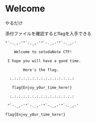 # Welcome

やるだけ

添付ファイルを確認するとflagを入手できる

```txt
"`-._,-'"`-._,-'"`-._,-'"`-._,-'

    Welcome to setodaNote CTF!

 I hope you will have a good time.

        Here's the flag.

  :.:.:.:.:.:.:.:.:.:.:.:.:.:.:

   flag{Enjoy_y0ur_time_here!}

  :.:.:.:.:.:.:.:.:.:.:.:.:.:.:

 "`-._,-'"`-._,-'"`-._,-'"`-._,-'
```

``flag{Enjoy_y0ur_time_here!}``
